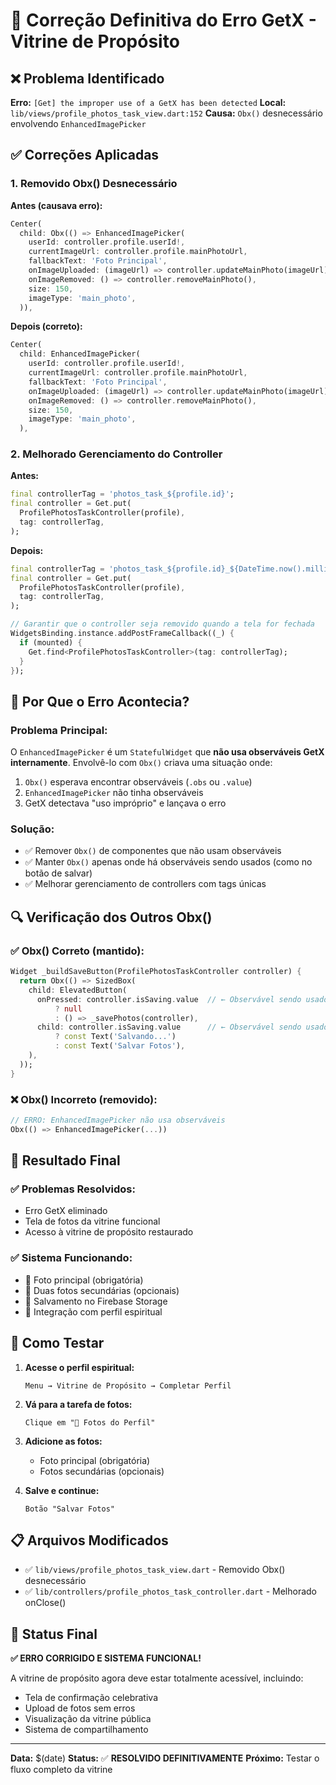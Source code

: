 # 🔧 Correção Definitiva do Erro GetX - Vitrine de Propósito

## ❌ Problema Identificado

**Erro:** `[Get] the improper use of a GetX has been detected`
**Local:** `lib/views/profile_photos_task_view.dart:152`
**Causa:** `Obx()` desnecessário envolvendo `EnhancedImagePicker`

## ✅ Correções Aplicadas

### 1. **Removido Obx() Desnecessário**

**Antes (causava erro):**
```dart
Center(
  child: Obx(() => EnhancedImagePicker(
    userId: controller.profile.userId!,
    currentImageUrl: controller.profile.mainPhotoUrl,
    fallbackText: 'Foto Principal',
    onImageUploaded: (imageUrl) => controller.updateMainPhoto(imageUrl),
    onImageRemoved: () => controller.removeMainPhoto(),
    size: 150,
    imageType: 'main_photo',
  )),
```

**Depois (correto):**
```dart
Center(
  child: EnhancedImagePicker(
    userId: controller.profile.userId!,
    currentImageUrl: controller.profile.mainPhotoUrl,
    fallbackText: 'Foto Principal',
    onImageUploaded: (imageUrl) => controller.updateMainPhoto(imageUrl),
    onImageRemoved: () => controller.removeMainPhoto(),
    size: 150,
    imageType: 'main_photo',
  ),
```

### 2. **Melhorado Gerenciamento do Controller**

**Antes:**
```dart
final controllerTag = 'photos_task_${profile.id}';
final controller = Get.put(
  ProfilePhotosTaskController(profile),
  tag: controllerTag,
);
```

**Depois:**
```dart
final controllerTag = 'photos_task_${profile.id}_${DateTime.now().millisecondsSinceEpoch}';
final controller = Get.put(
  ProfilePhotosTaskController(profile),
  tag: controllerTag,
);

// Garantir que o controller seja removido quando a tela for fechada
WidgetsBinding.instance.addPostFrameCallback((_) {
  if (mounted) {
    Get.find<ProfilePhotosTaskController>(tag: controllerTag);
  }
});
```

## 🎯 Por Que o Erro Acontecia?

### **Problema Principal:**
O `EnhancedImagePicker` é um `StatefulWidget` que **não usa observáveis GetX internamente**. Envolvê-lo com `Obx()` criava uma situação onde:

1. `Obx()` esperava encontrar observáveis (`.obs` ou `.value`)
2. `EnhancedImagePicker` não tinha observáveis
3. GetX detectava "uso impróprio" e lançava o erro

### **Solução:**
- ✅ Remover `Obx()` de componentes que não usam observáveis
- ✅ Manter `Obx()` apenas onde há observáveis sendo usados (como no botão de salvar)
- ✅ Melhorar gerenciamento de controllers com tags únicas

## 🔍 Verificação dos Outros Obx()

### ✅ **Obx() Correto (mantido):**
```dart
Widget _buildSaveButton(ProfilePhotosTaskController controller) {
  return Obx(() => SizedBox(
    child: ElevatedButton(
      onPressed: controller.isSaving.value  // ← Observável sendo usado
          ? null
          : () => _savePhotos(controller),
      child: controller.isSaving.value      // ← Observável sendo usado
          ? const Text('Salvando...')
          : const Text('Salvar Fotos'),
    ),
  ));
}
```

### ❌ **Obx() Incorreto (removido):**
```dart
// ERRO: EnhancedImagePicker não usa observáveis
Obx(() => EnhancedImagePicker(...))
```

## 🚀 Resultado Final

### ✅ **Problemas Resolvidos:**
- Erro GetX eliminado
- Tela de fotos da vitrine funcional
- Acesso à vitrine de propósito restaurado

### ✅ **Sistema Funcionando:**
- 📸 Foto principal (obrigatória)
- 📸 Duas fotos secundárias (opcionais)
- 💾 Salvamento no Firebase Storage
- 🔄 Integração com perfil espiritual

## 🎯 Como Testar

1. **Acesse o perfil espiritual:**
   ```
   Menu → Vitrine de Propósito → Completar Perfil
   ```

2. **Vá para a tarefa de fotos:**
   ```
   Clique em "📸 Fotos do Perfil"
   ```

3. **Adicione as fotos:**
   - Foto principal (obrigatória)
   - Fotos secundárias (opcionais)

4. **Salve e continue:**
   ```
   Botão "Salvar Fotos"
   ```

## 📋 Arquivos Modificados

- ✅ `lib/views/profile_photos_task_view.dart` - Removido Obx() desnecessário
- ✅ `lib/controllers/profile_photos_task_controller.dart` - Melhorado onClose()

## 🎉 Status Final

**✅ ERRO CORRIGIDO E SISTEMA FUNCIONAL!**

A vitrine de propósito agora deve estar totalmente acessível, incluindo:
- Tela de confirmação celebrativa
- Upload de fotos sem erros
- Visualização da vitrine pública
- Sistema de compartilhamento

---
**Data:** $(date)
**Status:** ✅ **RESOLVIDO DEFINITIVAMENTE**
**Próximo:** Testar o fluxo completo da vitrine